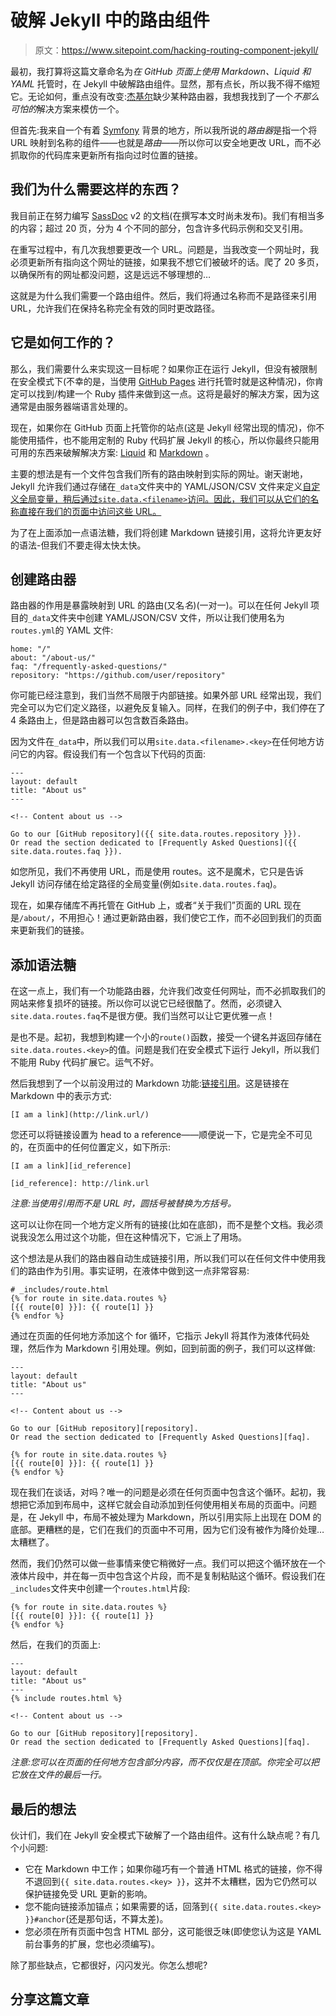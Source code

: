 # 破解 Jekyll 中的路由组件

> 原文：<https://www.sitepoint.com/hacking-routing-component-jekyll/>

最初，我打算将这篇文章命名为*在 GitHub 页面上使用 Markdown、Liquid 和 YAML* 托管时，在 Jekyll 中破解路由组件。显然，那有点长，所以我不得不缩短它。无论如何，重点没有改变:[杰基尔](http://jekyllrb.com/)缺少某种路由器，我想我找到了一个*不那么可怕的*解决方案来模仿一个。

但首先:我来自一个有着 [Symfony](http://symfony.com/) 背景的地方，所以我所说的*路由器*是指一个将 URL 映射到名称的组件——也就是*路由*——所以你可以安全地更改 URL，而不必抓取你的代码库来更新所有指向过时位置的链接。

## 我们为什么需要这样的东西？

我目前正在努力编写 [SassDoc](http://sassdoc.com) v2 的文档(在撰写本文时尚未发布)。我们有相当多的内容；超过 20 页，分为 4 个不同的部分，包含许多代码示例和交叉引用。

在重写过程中，有几次我想要更改一个 URL。问题是，当我改变一个网址时，我必须更新所有指向这个网址的链接，如果我不想它们被破坏的话。爬了 20 多页，以确保所有的网址都没问题，这是远远不够理想的…

这就是为什么我们需要一个路由组件。然后，我们将通过名称而不是路径来引用 URL，允许我们在保持名称完全有效的同时更改路径。

## 它是如何工作的？

那么，我们需要什么来实现这一目标呢？如果你正在运行 Jekyll，但没有被限制在安全模式下(不幸的是，当使用 [GitHub Pages](https://pages.github.com/) 进行托管时就是这种情况)，你肯定可以找到/构建一个 Ruby 插件来做到这一点。这将是最好的解决方案，因为这通常是由服务器端语言处理的。

现在，如果你在 GitHub 页面上托管你的站点(这是 Jekyll 经常出现的情况)，你不能使用插件，也不能用定制的 Ruby 代码扩展 Jekyll 的核心，所以你最终只能用可用的东西来破解解决方案: [Liquid](http://docs.shopify.com/themes/liquid-documentation/basics) 和 [Markdown](http://daringfireball.net/projects/markdown/) 。

主要的想法是有一个文件包含我们所有的路由映射到实际的网址。谢天谢地，Jekyll 允许我们通过存储在`_data`文件夹中的 YAML/JSON/CSV 文件来定义[自定义全局变量，稍后通过`site.data.<filename>`访问。因此，我们可以从它们的名称直接在我们的页面中访问这些 URL。](http://jekyllrb.com/docs/datafiles/)

为了在上面添加一点语法糖，我们将创建 Markdown 链接引用，这将允许更友好的语法-但我们不要走得太快太快。

## 创建路由器

路由器的作用是暴露映射到 URL 的路由(又名*名*)(一对一)。可以在任何 Jekyll 项目的`_data`文件夹中创建 YAML/JSON/CSV 文件，所以让我们使用名为`routes.yml`的 YAML 文件:

```
home: "/"
about: "/about-us/"
faq: "/frequently-asked-questions/"
repository: "https://github.com/user/repository"
```

你可能已经注意到，我们当然不局限于内部链接。如果外部 URL 经常出现，我们完全可以为它们定义路径，以避免反复输入。同样，在我们的例子中，我们停在了 4 条路由上，但是路由器可以包含数百条路由。

因为文件在`_data`中，所以我们可以用`site.data.<filename>.<key>`在任何地方访问它的内容。假设我们有一个包含以下代码的页面:

```
---
layout: default
title: "About us"
---

<!-- Content about us -->

Go to our [GitHub repository]({{ site.data.routes.repository }}).
Or read the section dedicated to [Frequently Asked Questions]({{ site.data.routes.faq }}).
```

如您所见，我们不再使用 URL，而是使用 routes。这不是魔术，它只是告诉 Jekyll 访问存储在给定路径的全局变量(例如`site.data.routes.faq`)。

现在，如果存储库不再托管在 GitHub 上，或者“关于我们”页面的 URL 现在是`/about/`，不用担心！通过更新路由器，我们使它工作，而不必回到我们的页面来更新我们的链接。

## 添加语法糖

在这一点上，我们有一个功能路由器，允许我们改变任何网址，而不必抓取我们的网站来修复损坏的链接。所以你可以说它已经很酷了。然而，必须键入`site.data.routes.faq`不是很方便。我们当然可以让它更优雅一点！

是也不是。起初，我想到构建一个小的`route()`函数，接受一个键名并返回存储在`site.data.routes.<key>`的值。问题是我们在安全模式下运行 Jekyll，所以我们不能用 Ruby 代码扩展它。运气不好。

然后我想到了一个以前没用过的 Markdown 功能:[链接引用](http://daringfireball.net/projects/markdown/syntax#link)。这是链接在 Markdown 中的表示方式:

```
[I am a link](http://link.url/)
```

您还可以将链接设置为 head to a reference——顺便说一下，它是完全不可见的，在页面中的任何位置定义，如下所示:

```
[I am a link][id_reference]

​[id_reference]: http://link.url
```

*注意:当使用引用而不是 URL 时，圆括号被替换为方括号。*

这可以让你在同一个地方定义所有的链接(比如在底部)，而不是整个文档。我必须说我没怎么用过这个功能，但在这种情况下，它派上了用场。

这个想法是从我们的路由器自动生成链接引用，所以我们可以在任何文件中使用我们的路由作为引用。事实证明，在液体中做到这一点非常容易:

```
# _includes/route.html
{% for route in site.data.routes %}
[{{ route[0] }}]: {{ route[1] }}
{% endfor %}
```

通过在页面的任何地方添加这个 for 循环，它指示 Jekyll 将其作为液体代码处理，然后作为 Markdown 引用处理。例如，回到前面的例子，我们可以这样做:

```
---
layout: default
title: "About us"
---

<!-- Content about us -->

Go to our [GitHub repository][repository].
Or read the section dedicated to [Frequently Asked Questions][faq].

{% for route in site.data.routes %}
[{{ route[0] }}]: {{ route[1] }}
{% endfor %}
```

现在我们在谈话，对吗？唯一的问题是必须在任何页面中包含这个循环。起初，我想把它添加到布局中，这样它就会自动添加到任何使用相关布局的页面中。问题是，在 Jekyll 中，布局不被处理为 Markdown，所以引用实际上出现在 DOM 的底部。更糟糕的是，它们在我们的页面中不可用，因为它们没有被作为降价处理…太糟糕了。

然而，我们仍然可以做一些事情来使它稍微好一点。我们可以把这个循环放在一个液体片段中，并在每一页中包含这个片段，而不是复制粘贴这个循环。假设我们在`_includes`文件夹中创建一个`routes.html`片段:

```
{% for route in site.data.routes %}
[{{ route[0] }}]: {{ route[1] }}
{% endfor %}
```

然后，在我们的页面上:

```
---
layout: default
title: "About us"
---
{% include routes.html %}

<!-- Content about us -->

Go to our [GitHub repository][repository].
Or read the section dedicated to [Frequently Asked Questions][faq].
```

*注意:您可以在页面的任何地方包含部分内容，而不仅仅是在顶部。你完全可以把它放在文件的最后一行。*

## 最后的想法

伙计们，我们在 Jekyll 安全模式下破解了一个路由组件。这有什么缺点呢？有几个小问题:

*   它在 Markdown 中工作；如果你碰巧有一个普通 HTML 格式的链接，你不得不退回到`{{ site.data.routes.<key> }}`，这并不太糟糕，因为它仍然可以保护链接免受 URL 更新的影响。
*   您不能向链接添加锚点；如果需要的话，回落到`{{ site.data.routes.<key> }}#anchor`(还是那句话，不算太差)。
*   您必须在所有页面中包含 HTML 部分，这可能很乏味(即使您认为这是 YAML 前台事务的扩展，您也必须编写)。

除了那些缺点，它都很好，闪闪发光。你怎么想呢?

## 分享这篇文章